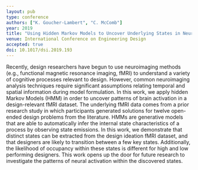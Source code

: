 ```yaml
---
layout: pub
type: conference
authors: ["K. Goucher-Lambert", "C. McComb"]
year: 2019
title: "Using Hidden Markov Models to Uncover Underlying States in Neuroimaging Data for a Design Ideation Task"
venue: International Conference on Engineering Design
accepted: true
doi: 10.1017/dsi.2019.193
---
```

Recently, design researchers have begun to use neuroimaging methods (e.g., functional magnetic resonance imaging, fMRI) to understand a variety of cognitive processes relevant to design. However, common neuroimaging analysis techniques require significant assumptions relating temporal and spatial information during model formulation. In this work, we apply hidden Markov Models (HMM) in order to uncover patterns of brain activation in a design-relevant fMRI dataset. The underlying fMRI data comes from a prior research study in which participants generated solutions for twelve open-ended design problems from the literature. HMMs are generative models that are able to automatically infer the internal state characteristics of a process by observing state emissions. In this work, we demonstrate that distinct states can be extracted from the design ideation fMRI dataset, and that designers are likely to transition between a few key states. Additionally, the likelihood of occupancy within these states is different for high and low performing designers. This work opens up the door for future research to investigate the patterns of neural activation within the discovered states.
